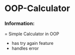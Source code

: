 # OOP-Calculator

### Information:
= Simple Calculator in OOP
- has try again feature
- handles error
